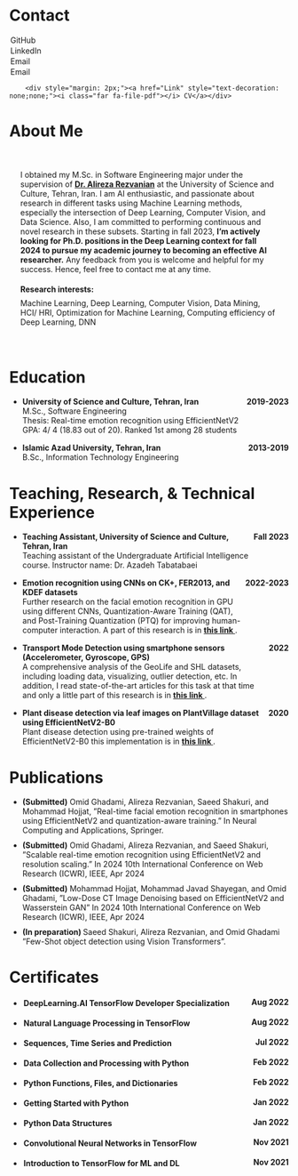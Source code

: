 
# Contact

<div style="margin-top: 7px; text-align: left;">
  <div style="margin: 2px;"><a href="https://github.com/omidghadami95" style="text-decoration: none;"><i class="fab fa-github"></i> GitHub</a></div>
  <div style="margin: 2px;"><a href="linkedin.com/in/omid-ghadami" style="text-decoration: none;"><i class="fab fa-linkedin"></i> LinkedIn</a></div>
  <div style="margin: 2px;"><a href="mailto:omidghadami1995@gmail.com" style="text-decoration: none;"><i class="far fa-envelope"></i> Email</a></div>
  <div style="margin: 2px;"><a href="mailto:omidghadami@stu.usc.ac.ir" style="text-decoration: none;"><i class="far fa-envelope"></i> Email</a></div>
  
        <div style="margin: 2px;"><a href="Link" style="text-decoration: none;none;"><i class="far fa-file-pdf"></i> CV</a></div>
</div>

# About Me
  <div style="flex: 3; padding: 20px;">
    <section>
      <p>
          I obtained my M.Sc. in Software Engineering major under the supervision of <strong><a href="http://rezvanian.usc.ac.ir/en"> Dr. Alireza Rezvanian</a></strong> at the University of Science and Culture, Tehran, Iran. I am AI enthusiastic, and passionate about research in different tasks using Machine Learning methods, especially the intersection of Deep Learning, Computer Vision, and Data Science. Also, I am committed to performing continuous and novel research in these subsets. Starting in fall 2023, <strong>I’m actively looking for Ph.D. positions in the Deep Learning context for fall 2024 to pursue my academic journey to becoming an effective AI researcher.</strong> Any feedback from you is welcome and helpful for my success. Hence, feel free to contact me at any time.
      </p>
    </section>
      <h4 style="margin-bottom: 0;">Research interests:</h4>
    <p style="margin-top: 8;">
        Machine Learning, Deep Learning, Computer Vision, Data Mining, HCI/ HRI, Optimization for Machine Learning, Computing efficiency of Deep Learning, DNN
    </p>
  </div>


# Education
<ul>
  <li style="margin-bottom: 15px;">
    <div style="display: flex; justify-content: space-between; align-items: flex-start;">
      <div style="flex: 1;">
        <strong>University of Science and Culture, Tehran, Iran</strong>
        <br>M.Sc., Software Engineering
        <br>Thesis: Real-time emotion recognition using EfficientNetV2
        <br>GPA: 4/ 4 (18.83 out of 20). Ranked 1st among 28 students
      </div>
      <div>
        <strong>2019-2023</strong>
      </div>
    </div>
  </li>
  <li style="margin-bottom: 15px;">
    <div style="display: flex; justify-content: space-between; align-items: flex-start;">
      <div style="flex: 1;">
        <strong>Islamic Azad University, Tehran, Iran</strong>
        <br>B.Sc., Information Technology Engineering
      </div>
      <div>
        <strong>2013-2019</strong>
      </div>
    </div>
  </li>
</ul>

# Teaching, Research, & Technical Experience
<ul>
  <li style="margin-bottom: 15px;">
    <div style="display: flex; justify-content: space-between; align-items: flex-start;">
      <div style="flex: 1;">
        <strong> Teaching Assistant, University of Science and Culture, Tehran, Iran</strong>
        <br>	Teaching assistant of the Undergraduate Artificial Intelligence course. Instructor name: Dr. Azadeh Tabatabaei
      </div>
      <div>
        <strong>Fall 2023</strong>
      </div>
    </div>
  </li>
  <li style="margin-bottom: 15px;">
    <div style="display: flex; justify-content: space-between; align-items: flex-start;">
      <div style="flex: 1;">
        <strong> Emotion recognition using CNNs on CK+, FER2013, and KDEF datasets </strong>
        <br> Further research on the facial emotion recognition in GPU using different CNNs, Quantization-Aware Training (QAT), and Post-Training Quantization (PTQ) for improving human-computer interaction. A part of this research is in <a href="https://github.com/OmidGhadami95/EfficientNetV2_Quantization_CK"> <strong> this link </strong></a>.
      </div>
      <div>
        <strong>2022-2023</strong>
      </div>
    </div>
  </li>

  <li style="margin-bottom: 15px;">
    <div style="display: flex; justify-content: space-between; align-items: flex-start;">
      <div style="flex: 1;">
        <strong> Transport Mode Detection using smartphone sensors (Accelerometer, Gyroscope, GPS) </strong>
        <br>	A comprehensive analysis of the GeoLife and SHL datasets, including loading data, visualizing, outlier detection, etc. In addition, I read state-of-the-art articles for this task at that time and only a little part of this research is in <a href="https://github.com/OmidGhadami95/Geolife-OutlierDetection-TMD"> <strong> this link </strong></a>.
      </div>
      <div>
        <strong>2022</strong>
      </div>
    </div>
  </li>
  
  <li style="margin-bottom: 15px;">
    <div style="display: flex; justify-content: space-between; align-items: flex-start;">
      <div style="flex: 1;">
        <strong> Plant disease detection via leaf images on PlantVillage dataset using EfficientNetV2-B0</strong>
        <br> Plant disease detection using pre-trained weights of EfficientNetV2-B0 this implementation is in <a href="https://github.com/OmidGhadami95/EfficientNetV2B0---PlantVillage"> <strong> this link </strong></a>.
      </div>
      <div>
        <strong>2020</strong>
      </div>
    </div>
  </li>
</ul>


# Publications
<ul>
  <li style="margin-bottom: 10px;">
    <strong> (Submitted)</strong> Omid Ghadami, Alireza Rezvanian, Saeed Shakuri, and Mohammad Hojjat, ”Real-time facial emotion
recognition in smartphones using EfficientNetV2 and quantization-aware training.” In Neural Computing and Applications, Springer.
  </li>
    <li style="margin-bottom: 10px;">
    <strong> (Submitted)</strong> Omid Ghadami, Alireza Rezvanian, and Saeed Shakuri, ”Scalable real-time emotion recognition using EfficientNetV2 and
resolution scaling.” In 2024 10th International Conference on Web Research (ICWR), IEEE, Apr 2024
  </li>
    <li style="margin-bottom: 10px;">
    <strong> (Submitted)</strong> Mohammad Hojjat, Mohammad Javad Shayegan, and Omid Ghadami, ”Low-Dose CT Image Denoising based on EfficientNetV2 and Wasserstein GAN” In 2024 10th International Conference on Web Research (ICWR), IEEE, Apr 2024
  </li>
  <li style="margin-bottom: 10px;">
    <div>
<strong> (In preparation) </strong> Saeed Shakuri, Alireza Rezvanian, and Omid Ghadami ”Few-Shot object detection using Vision Transformers”.
    </div>
  </li>
</ul>

# Certificates
<ul>
  <li style="margin-bottom: 15px;">
    <div style="display: flex; justify-content: space-between; align-items: flex-start;">
      <div style="flex: 1;">
        <strong><div style="margin: 2px;"><a href="https://www.coursera.org/account/accomplishments/specialization/certificate/CBHPLA3BDCCA" style="text-decoration: none;"><i class="fab fa-github"></i> DeepLearning.AI TensorFlow Developer Specialization</a></div></strong>
      </div>
      <div>
        <strong>Aug 2022</strong>
      </div>
    </div>
  </li>
  <li style="margin-bottom: 15px;">
    <div style="display: flex; justify-content: space-between; align-items: flex-start;">
      <div style="flex: 1;">
        <strong><div style="margin: 2px;"><a href="https://www.coursera.org/account/accomplishments/certificate/7VNS7JRZPM3A" style="text-decoration: none;"><i class="fab fa-github"></i> Natural Language Processing in TensorFlow</a></div></strong>
      </div>
      <div>
        <strong>Aug 2022</strong>
      </div>
    </div>
  </li>
  <li style="margin-bottom: 15px;">
    <div style="display: flex; justify-content: space-between; align-items: flex-start;">
      <div style="flex: 1;">
        <strong><div style="margin: 2px;"><a href="https://www.coursera.org/account/accomplishments/certificate/PQBGT7FLGRFQ" style="text-decoration: none;"><i class="fab fa-github"></i> Sequences, Time Series and Prediction</a></div></strong>
      </div>
      <div>
        <strong>Jul 2022</strong>
      </div>
    </div>
  </li>  
  <li style="margin-bottom: 15px;">
    <div style="display: flex; justify-content: space-between; align-items: flex-start;">
      <div style="flex: 1;">
        <strong><div style="margin: 2px;"><a href="https://www.coursera.org/account/accomplishments/certificate/M6QK4QRUERU2" style="text-decoration: none;"><i class="fab fa-github"></i> Data Collection and Processing with Python</a></div></strong>
      </div>
      <div>
        <strong>Feb 2022</strong>
      </div>
    </div>
  </li>  
  <li style="margin-bottom: 15px;">
    <div style="display: flex; justify-content: space-between; align-items: flex-start;">
      <div style="flex: 1;">
        <strong><div style="margin: 2px;"><a href="https://www.coursera.org/account/accomplishments/certificate/L8XQRMPKCVMM" style="text-decoration: none;"><i class="fab fa-github"></i> Python Functions, Files, and Dictionaries</a></div></strong>
      </div>
      <div>
        <strong>Feb 2022</strong>
      </div>
    </div>
  </li>  

  <li style="margin-bottom: 15px;">
    <div style="display: flex; justify-content: space-between; align-items: flex-start;">
      <div style="flex: 1;">
        <strong><div style="margin: 2px;"><a href="https://www.coursera.org/account/accomplishments/certificate/QXADNQJX2YMH" style="text-decoration: none;"><i class="fab fa-github"></i> Getting Started with Python</a></div></strong>
      </div>
      <div>
        <strong>Jan 2022</strong>
      </div>
    </div>
  </li>  

  <li style="margin-bottom: 15px;">
    <div style="display: flex; justify-content: space-between; align-items: flex-start;">
      <div style="flex: 1;">
        <strong><div style="margin: 2px;"><a href="https://www.coursera.org/account/accomplishments/certificate/CHLY7LLKMA2G" style="text-decoration: none;"><i class="fab fa-github"></i> Python Data Structures</a></div></strong>
      </div>
      <div>
        <strong>Jan 2022</strong>
      </div>
    </div>
  </li>  
  
  <li style="margin-bottom: 15px;">
    <div style="display: flex; justify-content: space-between; align-items: flex-start;">
      <div style="flex: 1;">
        <strong><div style="margin: 2px;"><a href="https://www.coursera.org/account/accomplishments/certificate/PK6DW9AJYVXU" style="text-decoration: none;"><i class="fab fa-github"></i> Convolutional Neural Networks in TensorFlow</a></div></strong>
      </div>
      <div>
        <strong>Nov 2021</strong>
      </div>
    </div>
  </li>    
  <li style="margin-bottom: 15px;">
    <div style="display: flex; justify-content: space-between; align-items: flex-start;">
      <div style="flex: 1;">
        <strong><div style="margin: 2px;"><a href="https://www.coursera.org/account/accomplishments/certificate/PK6DW9AJYVXU" style="text-decoration: none;"><i class="fab fa-github"></i> Introduction to TensorFlow for ML and DL</a></div></strong>
      </div>
      <div>
        <strong>Nov 2021</strong>
      </div>
    </div>
  </li>  

</ul>


